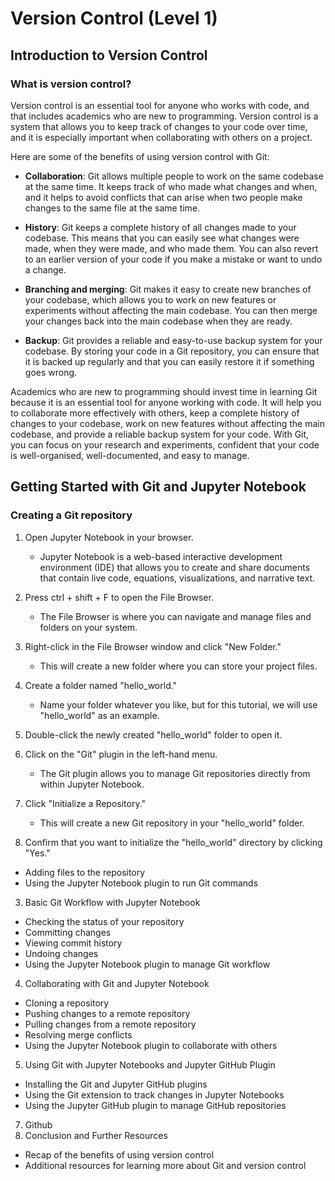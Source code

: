 # Version Control (Level 1)

## Introduction to Version Control

### What is version control?

Version control is an essential tool for anyone who works with code, and that includes academics who are new to programming. Version control is a system that allows you to keep track of changes to your code over time, and it is especially important when collaborating with others on a project.

Here are some of the benefits of using version control with Git:

- **Collaboration**: Git allows multiple people to work on the same codebase at the same time. It keeps track of who made what changes and when, and it helps to avoid conflicts that can arise when two people make changes to the same file at the same time.

- **History**: Git keeps a complete history of all changes made to your codebase. This means that you can easily see what changes were made, when they were made, and who made them. You can also revert to an earlier version of your code if you make a mistake or want to undo a change.

- **Branching and merging**: Git makes it easy to create new branches of your codebase, which allows you to work on new features or experiments without affecting the main codebase. You can then merge your changes back into the main codebase when they are ready.

- **Backup**: Git provides a reliable and easy-to-use backup system for your codebase. By storing your code in a Git repository, you can ensure that it is backed up regularly and that you can easily restore it if something goes wrong.

Academics who are new to programming should invest time in learning Git because it is an essential tool for anyone working with code. It will help you to collaborate more effectively with others, keep a complete history of changes to your codebase, work on new features without affecting the main codebase, and provide a reliable backup system for your code. With Git, you can focus on your research and experiments, confident that your code is well-organised, well-documented, and easy to manage.

## Getting Started with Git and Jupyter Notebook

### Creating a Git repository

1. Open Jupyter Notebook in your browser.
    - Jupyter Notebook is a web-based interactive development environment (IDE) that allows you to create and share documents that contain live code, equations, visualizations, and narrative text.

2. Press ctrl + shift + F to open the File Browser.
    - The File Browser is where you can navigate and manage files and folders on your system.

3. Right-click in the File Browser window and click "New Folder."
    - This will create a new folder where you can store your project files.

4. Create a folder named "hello_world."
    - Name your folder whatever you like, but for this tutorial, we will use "hello_world" as an example.

5. Double-click the newly created "hello_world" folder to open it.

6. Click on the "Git" plugin in the left-hand menu.
    - The Git plugin allows you to manage Git repositories directly from within Jupyter Notebook.

7. Click "Initialize a Repository."
    - This will create a new Git repository in your "hello_world" folder.

8. Confirm that you want to initialize the "hello_world" directory by clicking "Yes."

- Adding files to the repository
- Using the Jupyter Notebook plugin to run Git commands

3. Basic Git Workflow with Jupyter Notebook
- Checking the status of your repository
- Committing changes
- Viewing commit history
- Undoing changes
- Using the Jupyter Notebook plugin to manage Git workflow

4. Collaborating with Git and Jupyter Notebook
- Cloning a repository
- Pushing changes to a remote repository
- Pulling changes from a remote repository
- Resolving merge conflicts
- Using the Jupyter Notebook plugin to collaborate with others

5. Using Git with Jupyter Notebooks and Jupyter GitHub Plugin
- Installing the Git and Jupyter GitHub plugins
- Using the Git extension to track changes in Jupyter Notebooks
- Using the Jupyter GitHub plugin to manage GitHub repositories

7. Github
9. Conclusion and Further Resources
- Recap of the benefits of using version control
- Additional resources for learning more about Git and version control

